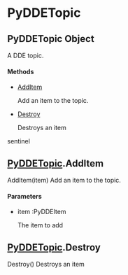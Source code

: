 # PyDDETopic

## PyDDETopic Object



A DDE topic\.

#### Methods


  - [AddItem](PyDDETopic.md#pyddetopicadditem)

    Add an item to the topic\.&nbsp;

  - [Destroy](PyDDETopic.md#pyddetopicdestroy)

    Destroys an item 

sentinel&nbsp;

## [PyDDETopic](#pyddetopic)\.AddItem

AddItem\(item\)
Add an item to the topic\.

#### Parameters


  - item :PyDDEItem

    The item to add

## [PyDDETopic](#pyddetopic)\.Destroy

Destroy\(\)
Destroys an item